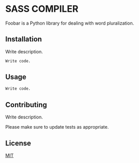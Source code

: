 # SASS COMPILER

Foobar is a Python library for dealing with word pluralization.

## Installation

Write description.

```bash
Write code.
```

## Usage

```python
Write code.
```

## Contributing
Write description.

Please make sure to update tests as appropriate.

## License
[MIT](https://choosealicense.com/licenses/mit/)